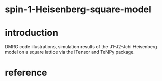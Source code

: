 # spin-1-Heisenberg-square-model


# introduction
DMRG code illustrations, simulation results of the J1-J2-Jchi Heisenberg model on a square lattice via the ITensor and TeNPy package.

# reference

